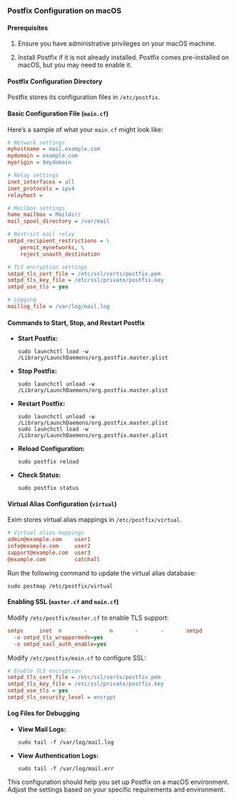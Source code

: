 ### Postfix Configuration on macOS

#### Prerequisites
1. Ensure you have administrative privileges on your macOS machine.

2. Install Postfix if it is not already installed. Postfix comes pre-installed on macOS, but you may need to enable it.

#### Postfix Configuration Directory
Postfix stores its configuration files in `/etc/postfix`.

#### Basic Configuration File (`main.cf`)

Here’s a sample of what your `main.cf` might look like:

```ini
# Network settings
myhostname = mail.example.com
mydomain = example.com
myorigin = $mydomain

# Relay settings
inet_interfaces = all
inet_protocols = ipv4
relayhost = 

# Mailbox settings
home_mailbox = Maildir/
mail_spool_directory = /var/mail

# Restrict mail relay
smtpd_recipient_restrictions = \
    permit_mynetworks, \
    reject_unauth_destination

# TLS encryption settings
smtpd_tls_cert_file = /etc/ssl/certs/postfix.pem
smtpd_tls_key_file = /etc/ssl/private/postfix.key
smtpd_use_tls = yes

# Logging
maillog_file = /var/log/mail.log
``` 

#### Commands to Start, Stop, and Restart Postfix

- **Start Postfix:**
  ```shell
  sudo launchctl load -w /Library/LaunchDaemons/org.postfix.master.plist
  ```
- **Stop Postfix:**
  ```shell
  sudo launchctl unload -w /Library/LaunchDaemons/org.postfix.master.plist
  ```
- **Restart Postfix:**
  ```shell
  sudo launchctl unload -w /Library/LaunchDaemons/org.postfix.master.plist
  sudo launchctl load -w /Library/LaunchDaemons/org.postfix.master.plist
  ```
- **Reload Configuration:**
  ```shell
  sudo postfix reload
  ```
- **Check Status:**
  ```shell
  sudo postfix status
  ```

#### Virtual Alias Configuration (`virtual`)

Exim stores virtual alias mappings in `/etc/postfix/virtual`.

```ini
# Virtual alias mappings
admin@example.com    user1
info@example.com     user2
support@example.com  user3
@example.com         catchall
```

Run the following command to update the virtual alias database:
```shell
sudo postmap /etc/postfix/virtual
```

#### Enabling SSL (`master.cf` and `main.cf`)

Modify `/etc/postfix/master.cf` to enable TLS support:

```ini
smtps     inet  n       -       n       -       -       smtpd
  -o smtpd_tls_wrappermode=yes
  -o smtpd_sasl_auth_enable=yes
```

Modify `/etc/postfix/main.cf` to configure SSL:

```ini
# Enable TLS encryption
smtpd_tls_cert_file = /etc/ssl/certs/postfix.pem
smtpd_tls_key_file = /etc/ssl/private/postfix.key
smtpd_use_tls = yes
smtpd_tls_security_level = encrypt
``` 

#### Log Files for Debugging

- **View Mail Logs:**
  ```shell
  sudo tail -f /var/log/mail.log
  ```
- **View Authentication Logs:**
  ```shell
  sudo tail -f /var/log/mail.err
  ```
  
This configuration should help you set up Postfix on a macOS environment. Adjust the settings based on your specific requirements and environment.
